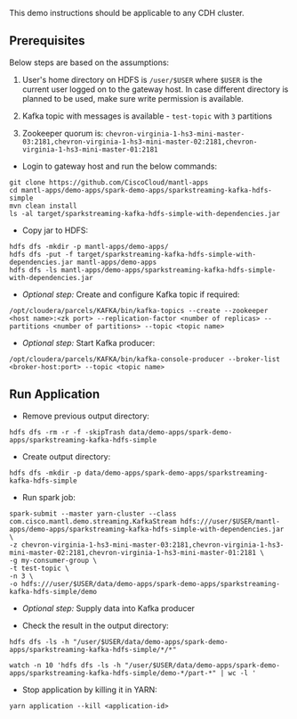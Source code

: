 This demo instructions should be applicable to any CDH cluster.

## Prerequisites

Below steps are based on the assumptions:

1) User's home directory on HDFS is `/user/$USER` where `$USER` is the current user logged on to the gateway host.
In case different directory is planned to be used, make sure write permission is available.

2) Kafka topic with messages is available - `test-topic` with `3` partitions

3) Zookeeper quorum is: `chevron-virginia-1-hs3-mini-master-03:2181,chevron-virginia-1-hs3-mini-master-02:2181,chevron-virginia-1-hs3-mini-master-01:2181`

* Login to gateway host and run the below commands:

```
git clone https://github.com/CiscoCloud/mantl-apps
cd mantl-apps/demo-apps/spark-demo-apps/sparkstreaming-kafka-hdfs-simple
mvn clean install
ls -al target/sparkstreaming-kafka-hdfs-simple-with-dependencies.jar
```

* Copy jar to HDFS:
```
hdfs dfs -mkdir -p mantl-apps/demo-apps/
hdfs dfs -put -f target/sparkstreaming-kafka-hdfs-simple-with-dependencies.jar mantl-apps/demo-apps
hdfs dfs -ls mantl-apps/demo-apps/sparkstreaming-kafka-hdfs-simple-with-dependencies.jar
```

* *Optional step:* Create and configure Kafka topic if required:
```
/opt/cloudera/parcels/KAFKA/bin/kafka-topics --create --zookeeper <host name>:<zk port> --replication-factor <number of replicas> --partitions <number of partitions> --topic <topic name>
```

* *Optional step:* Start Kafka producer:
```
/opt/cloudera/parcels/KAFKA/bin/kafka-console-producer --broker-list <broker-host:port> --topic <topic name>
```

## Run Application

* Remove previous output directory:
```
hdfs dfs -rm -r -f -skipTrash data/demo-apps/spark-demo-apps/sparkstreaming-kafka-hdfs-simple
```

* Create output directory:
```
hdfs dfs -mkdir -p data/demo-apps/spark-demo-apps/sparkstreaming-kafka-hdfs-simple
```

* Run spark job:
```
spark-submit --master yarn-cluster --class com.cisco.mantl.demo.streaming.KafkaStream hdfs:///user/$USER/mantl-apps/demo-apps/sparkstreaming-kafka-hdfs-simple-with-dependencies.jar \
-z chevron-virginia-1-hs3-mini-master-03:2181,chevron-virginia-1-hs3-mini-master-02:2181,chevron-virginia-1-hs3-mini-master-01:2181 \
-g my-consumer-group \
-t test-topic \
-n 3 \
-o hdfs:///user/$USER/data/demo-apps/spark-demo-apps/sparkstreaming-kafka-hdfs-simple/demo
```

* *Optional step:* Supply data into Kafka producer

* Check the result in the output directory:

```
hdfs dfs -ls -h "/user/$USER/data/demo-apps/spark-demo-apps/sparkstreaming-kafka-hdfs-simple/*/*"
```

```
watch -n 10 'hdfs dfs -ls -h "/user/$USER/data/demo-apps/spark-demo-apps/sparkstreaming-kafka-hdfs-simple/demo-*/part-*" | wc -l '
```

* Stop application by killing it in YARN:

```
yarn application --kill <application-id>
```
